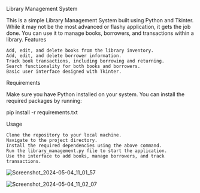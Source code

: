 Library Management System

This is a simple Library Management System built using Python and Tkinter. While it may not be the most advanced or flashy application, it gets the job done. You can use it to manage books, borrowers, and transactions within a library.
Features

    Add, edit, and delete books from the library inventory.
    Add, edit, and delete borrower information.
    Track book transactions, including borrowing and returning.
    Search functionality for both books and borrowers.
    Basic user interface designed with Tkinter.

Requirements

Make sure you have Python installed on your system. You can install the required packages by running:

pip install -r requirements.txt

Usage

    Clone the repository to your local machine.
    Navigate to the project directory.
    Install the required dependencies using the above command.
    Run the library_management.py file to start the application.
    Use the interface to add books, manage borrowers, and track transactions.


![Screenshot_2024-05-04_11_01_57](https://github.com/VenomRay/Liibrary-Management/assets/153441206/d83554a1-2c4e-4f4a-aeb5-ea21d57cc3e1)

![Screenshot_2024-05-04_11_02_07](https://github.com/VenomRay/Liibrary-Management/assets/153441206/0626b7d6-6573-4a0c-9ca1-03f8971624da)
